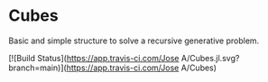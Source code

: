 # Cubes

Basic and simple structure to solve a recursive generative problem.





[![Build Status](https://app.travis-ci.com/Jose A/Cubes.jl.svg?branch=main)](https://app.travis-ci.com/Jose A/Cubes)
